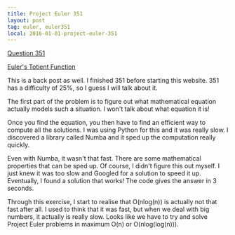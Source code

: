 ```yaml
---
title: Project Euler 351
layout: post
tag: euler, euler351
local: 2016-01-01-project-euler-351
---
```


<a href="https://projecteuler.net/problem=351">Question 351</a>

<p><a href="https://en.wikipedia.org/wiki/Euler%27s_totient_function">Euler's Totient Function</a></p>

This is a back post as well. I finished 351 before starting this website. 351 has a difficulty of 25%, so I guess I will talk about it.

The first part of the problem is to figure out what mathematical equation actually models such a situation. I won't talk about what equation it is!

Once you find the equation, you then have to find an efficient way to compute all the solutions. I was using Python for this and it was really slow. I discovered a library called Numba and it sped up the computation really quickly.

Even with Numba, it wasn't that fast. There are some mathematical properties that can be sped up. Of course, I didn't figure this out myself. I just knew it was too slow and Googled for a solution to speed it up. Eventually, I found a solution that works! The code gives the answer in 3 seconds.

Through this exercise, I start to realise that O(nlog(n)) is actually not that fast after all. I used to think that it was fast, but when we deal with big numbers, it actually is really slow. Looks like we have to try and solve Project Euler problems in maximum O(n) or O(nlog(log(n))).